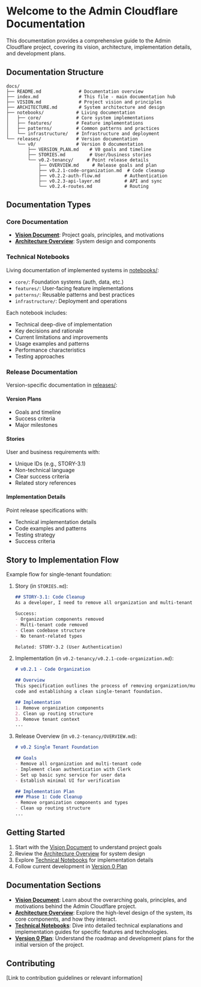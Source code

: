 # Welcome to the Admin Cloudflare Documentation

This documentation provides a comprehensive guide to the Admin Cloudflare project, covering its vision, architecture, implementation details, and development plans.

## Documentation Structure

```
docs/
├── README.md              # Documentation overview
├── index.md               # This file - main documentation hub
├── VISION.md              # Project vision and principles
├── ARCHITECTURE.md        # System architecture and design
├── notebooks/            # Living documentation
│   ├── core/             # Core system implementations
│   ├── features/         # Feature implementations
│   ├── patterns/         # Common patterns and practices
│   └── infrastructure/   # Infrastructure and deployment
└── releases/             # Version documentation
    └── v0/               # Version 0 documentation
        ├── VERSION_PLAN.md    # V0 goals and timeline
        ├── STORIES.md         # User/business stories
        └── v0.2-tenancy/     # Point release details
            ├── OVERVIEW.md     # Release goals and plan
            ├── v0.2.1-code-organization.md  # Code cleanup
            ├── v0.2.2-auth-flow.md         # Authentication
            ├── v0.2.3-api-layer.md         # API and sync
            └── v0.2.4-routes.md            # Routing
```

## Documentation Types

### Core Documentation
- **[Vision Document](VISION.md)**: Project goals, principles, and motivations
- **[Architecture Overview](ARCHITECTURE.md)**: System design and components

### Technical Notebooks
Living documentation of implemented systems in [notebooks/](notebooks/):
- `core/`: Foundation systems (auth, data, etc.)
- `features/`: User-facing feature implementations
- `patterns/`: Reusable patterns and best practices
- `infrastructure/`: Deployment and operations

Each notebook includes:
- Technical deep-dive of implementation
- Key decisions and rationale
- Current limitations and improvements
- Usage examples and patterns
- Performance characteristics
- Testing approaches

### Release Documentation
Version-specific documentation in [releases/](releases/):

#### Version Plans
- Goals and timeline
- Success criteria
- Major milestones

#### Stories
User and business requirements with:
- Unique IDs (e.g., STORY-3.1)
- Non-technical language
- Clear success criteria
- Related story references

#### Implementation Details
Point release specifications with:
- Technical implementation details
- Code examples and patterns
- Testing strategy
- Success criteria

## Story to Implementation Flow

Example flow for single-tenant foundation:

1. Story (in `STORIES.md`):
   ```md
   ## STORY-3.1: Code Cleanup
   As a developer, I need to remove all organization and multi-tenant code.

   Success:
   - Organization components removed
   - Multi-tenant code removed
   - Clean codebase structure
   - No tenant-related types

   Related: STORY-3.2 (User Authentication)
   ```

2. Implementation (in `v0.2-tenancy/v0.2.1-code-organization.md`):
   ```md
   # v0.2.1 - Code Organization

   ## Overview
   This specification outlines the process of removing organization/multi-tenant 
   code and establishing a clean single-tenant foundation.

   ## Implementation
   1. Remove organization components
   2. Clean up routing structure
   3. Remove tenant context
   ...
   ```

3. Release Overview (in `v0.2-tenancy/OVERVIEW.md`):
   ```md
   # v0.2 Single Tenant Foundation

   ## Goals
   - Remove all organization and multi-tenant code
   - Implement clean authentication with Clerk
   - Set up basic sync service for user data
   - Establish minimal UI for verification

   ## Implementation Plan
   ### Phase 1: Code Cleanup
   - Remove organization components and types
   - Clean up routing structure
   ...
   ```

## Getting Started

1. Start with the [Vision Document](VISION.md) to understand project goals
2. Review the [Architecture Overview](ARCHITECTURE.md) for system design
3. Explore [Technical Notebooks](notebooks/) for implementation details
4. Follow current development in [Version 0 Plan](releases/v0/VERSION_PLAN.md)

## Documentation Sections

- **[Vision Document](VISION.md)**: Learn about the overarching goals, principles, and motivations behind the Admin Cloudflare project.
- **[Architecture Overview](ARCHITECTURE.md)**: Explore the high-level design of the system, its core components, and how they interact.
- **[Technical Notebooks](notebooks/README.md)**: Dive into detailed technical explanations and implementation guides for specific features and technologies.
- **[Version 0 Plan](v0/VERSION_PLAN.md)**: Understand the roadmap and development plans for the initial version of the project.

## Contributing

[Link to contribution guidelines or relevant information]